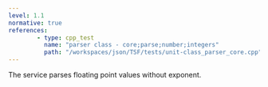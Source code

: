 ```yaml
---
level: 1.1
normative: true
references:
        - type: cpp_test
          name: "parser class - core;parse;number;integers"
          path: "/workspaces/json/TSF/tests/unit-class_parser_core.cpp"
---
```


The service parses floating point values without exponent.